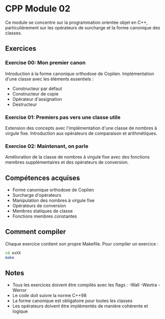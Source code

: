 # CPP Module 02

Ce module se concentre sur la programmation orientée objet en C++, particulièrement sur les opérateurs de surcharge et la forme canonique des classes.

## Exercices

### Exercise 00: Mon premier canon
Introduction à la forme canonique orthodoxe de Coplien. Implémentation d'une classe avec les éléments essentiels :
- Constructeur par défaut
- Constructeur de copie
- Opérateur d'assignation
- Destructeur

### Exercise 01: Premiers pas vers une classe utile
Extension des concepts avec l'implémentation d'une classe de nombres à virgule fixe. Introduction aux opérateurs de comparaison et arithmétiques.

### Exercise 02: Maintenant, on parle
Amélioration de la classe de nombres à virgule fixe avec des fonctions membres supplémentaires et des opérateurs de conversion.

## Compétences acquises
- Forme canonique orthodoxe de Coplien
- Surcharge d'opérateurs
- Manipulation des nombres à virgule fixe
- Opérateurs de conversion
- Membres statiques de classe
- Fonctions membres constantes

## Comment compiler
Chaque exercice contient son propre Makefile. Pour compiler un exercice :
```bash
cd exXX
make
```

## Notes
- Tous les exercices doivent être compilés avec les flags : -Wall -Wextra -Werror
- Le code doit suivre la norme C++98
- La forme canonique est obligatoire pour toutes les classes
- Les opérateurs doivent être implémentés de manière cohérente et logique